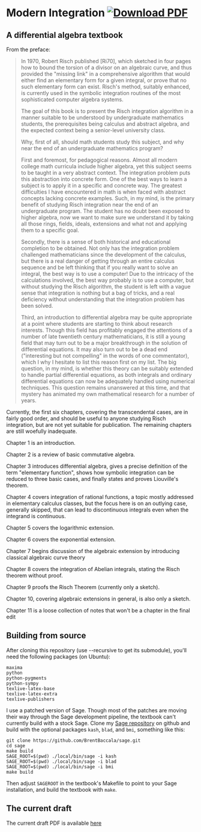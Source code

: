 # Modern Integration [![Download PDF](https://img.shields.io/badge/Download-PDF-brightgreen.svg?style=for-the-badge)](http://www.freesoft.org/ModernIntegration/ModernIntegration.pdf)
## A differential algebra textbook

From the preface:

> In 1970, Robert Risch published [Ri70], which sketched in four pages
> how to bound the torsion of a divisor on an algebraic curve, and
> thus provided the "missing link" in a comprehensive algorithm that
> would either find an elementary form for a given integral, or prove
> that no such elementary form can exist.  Risch's method, suitably
> enhanced, is currently used in the symbolic integration routines of
> the most sophisticated computer algebra systems.
>
> The goal of this book is to present the Risch integration algorithm
> in a manner suitable to be understood by undergraduate mathematics
> students, the prerequisites being calculus and abstract algebra, and
> the expected context being a senior-level university class.
>
> Why, first of all, should math students study this subject, and why
> near the end of an undergraduate mathematics program?
>
> First and foremost, for pedagogical reasons.  Almost all modern
> college math curricula include higher algebra, yet this subject seems
> to be taught in a very abstract context.  The integration problem puts
> this abstraction into concrete form.
> One of the best ways to learn a subject
> is to apply it in a specific and concrete way.  The greatest
> difficulties I have encountered in math is when faced with abstract
> concepts lacking concrete examples.  Such, in my mind, is the primary
> benefit of studying Risch integration near the end of an undergraduate
> program.  The student has no doubt been exposed to higher algebra, now
> we want to make sure we understand it by taking all those rings,
> fields, ideals, extensions and what not and applying them to a
> specific goal.
>
> Secondly, there is a sense of both historical and educational
> completion to be obtained.  Not only has the integration problem
> challenged mathematicians since the development of the calculus, but
> there is a real danger of getting through an entire calculus sequence
> and be left thinking that if you really want to solve an integral, the
> best way is to use a computer!  Due to the intricacy of the
> calculations involved, the best way probably is to use a computer, but
> without studying the Risch algorithm, the student is left with a vague
> sense that integration is nothing but a bag of tricks, and
> a real deficiency without
> understanding that the integration problem has been solved.
>
> Third, an introduction to differential algebra may be quite
> appropriate at a point where students are starting to think about
> research interests.  Though this field has profitably engaged the
> attentions of a number of late twentieth century mathematicians, it is
> still a young field that may turn out to be a major breakthrough in
> the solution of differential equations.  It may also turn out to be a
> dead end ("interesting but not compelling" in the words of one
> commentator), which I why I hesitate to list this reason first on my
> list.  The big question, in my mind, is whether this theory can be
> suitably extended to handle partial differential equations, as both
> integrals and ordinary differential equations can now be adequately
> handled using numerical techniques.  This question remains unanswered
> at this time, and that mystery has animated my own mathematical
> research for a number of years.


Currently, the first six chapters, covering the transcendental cases, are in fairly good order,
and should be useful to anyone studying Risch integration,
but are not yet suitable for publication.  The remaining chapters are
still woefully inadequate.

Chapter 1 is an introduction.

Chapter 2 is a review of basic commutative algebra.

Chapter 3 introduces differential algebra, gives a precise definition of
the term "elementary function", shows how symbolic integration can be
reduced to three basic cases, and finally states and proves Liouville's theorem.

Chapter 4 covers integration of rational functions, a topic mostly addressed in elementary
calculus classes, but the focus here is on an outlying case, generally skipped, that
can lead to discontinuous integrals even when the integrand is continuous.

Chapter 5 covers the logarithmic extension.

Chapter 6 covers the exponential extension.

Chapter 7 begins discussion of the algebraic extension by introducing classical algebraic curve theory

Chapter 8 covers the integration of Abelian integrals, stating the Risch theorem without proof.

Chapter 9 proofs the Risch Theorem (currently only a sketch).

Chapter 10, covering algebraic extensions in general, is also only a sketch.

Chapter 11 is a loose collection of notes that won't be a chapter in the final edit

## Building from source

After cloning this repository (use --recursive to get its submodule), you'll need the following packages (on Ubuntu):

    maxima
    python
    python-pygments
    python-sympy
    texlive-latex-base
    texlive-latex-extra
    texlive-publishers

I use a patched version of Sage.  Though most of the patches are
moving their way through the Sage development pipeline, the textbook
can't currently build with a stock Sage.  Clone my [Sage repository](https://github.com/BrentBaccala/sage)
on github and build with the optional packages `kash`, `blad`, and `bmi`, something like this:

    git clone https://github.com/BrentBaccala/sage.git
    cd sage
    make build
    SAGE_ROOT=$(pwd) ./local/bin/sage -i kash
    SAGE_ROOT=$(pwd) ./local/bin/sage -i blad
    SAGE_ROOT=$(pwd) ./local/bin/sage -i bmi
    make build

Then adjust `SAGEROOT` in the textbook's Makefile to point to your Sage installation,
and build the textbook with `make`.

## The current draft

The current draft PDF is available [here](http://www.freesoft.org/ModernIntegration/ModernIntegration.pdf)
